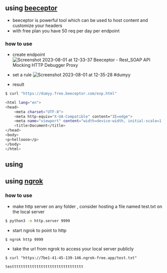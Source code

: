 
## using [beeceptor](https://beeceptor.com/)
- beeceptor is powerful tool which can be used to host content and customize your headers 
- with free plan you have 50 req per day per endpoint

### how to use 
- create endpoint
![Screenshot 2023-08-01 at 12-33-37 Beeceptor - Rest_SOAP API Mocking HTTP Debugger   Proxy](https://github.com/kiro6/penetration-testing-notes/assets/57776872/a23e3ff0-f8c3-4042-85a4-99ca639c0b19)

- set a rule
![Screenshot 2023-08-01 at 12-35-28 #dumyy](https://github.com/kiro6/penetration-testing-notes/assets/57776872/d7558afc-da60-459c-8806-70bdb9805714)

- result
```bash
$ curl "https://dumyy.free.beeceptor.com/exp.html"

<html lang="en">
<head>
    <meta charset="UTF-8">
    <meta http-equiv="X-UA-Compatible" content="IE=edge">
    <meta name="viewport" content="width=device-width, initial-scale=1.0">
    <title>Document</title>
</head>
<body>
<p>helloooo</p>
</body>
</html>
```


## using 


## using [ngrok](https://ngrok.com/download)

### how to use 
- make http server on any folder , consider hosting a file named test.txt on the local server
```bash
$ python3 -m http.server 9999
```

- start ngrok to point to http 
```
$ ngrok http 9999
```

- take the url from ngrok to access your local server publicly
```
$ curl "https://7be1-41-45-139-146.ngrok-free.app/test.txt"

testttttttttttttttttttttttttttttttt
```
